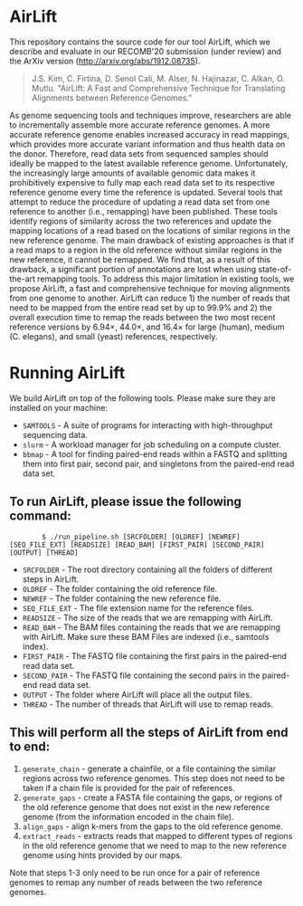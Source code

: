# AirLift

This repository contains the source code for our tool AirLift, which we describe and evaluate in our RECOMB'20 submission (under review) and the ArXiv version (http://arxiv.org/abs/1912.08735). 

>J.S. Kim, C. Firtina, D. Senol Cali, M. Alser, N. Hajinazar, C. Alkan, O. Mutlu. "AirLift: A Fast and Comprehensive Technique for Translating Alignments between Reference Genomes."

As genome sequencing tools and techniques improve, researchers are able to incrementally assemble more accurate reference genomes. A more accurate reference genome enables increased accuracy in read mappings, which provides more accurate  variant information and thus health data on the donor. Therefore, read data sets from sequenced samples should ideally be mapped to the latest available reference genome. Unfortunately, the increasingly large amounts of available genomic data makes it prohibitively expensive to fully map each read data set to its respective reference genome every time the reference is updated. Several tools that attempt to reduce the procedure of updating a read data set from one reference to another (i.e., remapping) have been published. These tools identify regions of similarity across the two references and update the mapping locations of a read based on the locations of similar regions in the new reference genome. The main drawback of existing approaches is that if a read maps to a region in the old reference without similar regions in the new reference, it cannot be remapped. We find that, as a result of this drawback, a significant portion of annotations are lost when using state-of-the-art remapping tools. To address this major limitation in existing tools, we propose AirLift, a fast and comprehensive technique for moving alignments from one genome to another. AirLift can reduce 1) the number of reads that need to be mapped from the entire read set by up to 99.9\% and 2) the overall execution time to remap the reads between the two most recent reference versions by 6.94$\times$, 44.0$\times$, and 16.4$\times$ for large (human), medium (C. elegans), and small (yeast) references, respectively.

# Running AirLift

We build AirLift on top of the following tools. Please make sure they are installed on your machine: 
* `SAMTOOLS` - A suite of programs for interacting with high-throughput sequencing data. 
* `slurm` - A workload manager for job scheduling on a compute cluster. 
* `bbmap` - A tool for finding paired-end reads within a FASTQ and splitting them into first pair, second pair, and singletons from the paired-end read data set. 


## To run AirLift, please issue the following command:
        
```        
      	$ ./run_pipeline.sh [SRCFOLDER] [OLDREF] [NEWREF] [SEQ_FILE_EXT] [READSIZE] [READ_BAM] [FIRST_PAIR] [SECOND_PAIR] [OUTPUT] [THREAD] 
```        

* `SRCFOLDER` - The root directory containing all the folders of different steps in AirLift. 
* `OLDREF` - The folder containing the old reference file.
* `NEWREF` - The folder containing the new reference file.
* `SEQ_FILE_EXT` - The file extension name for the reference files.
* `READSIZE` - The size of the reads that we are remapping with AirLift. 
* `READ_BAM` - The BAM files containing the reads that we are remapping with AirLift. Make sure these BAM Files are indexed (i.e., samtools index). 
* `FIRST_PAIR` - The FASTQ file containing the first pairs in the paired-end read data set. 
* `SECOND_PAIR` - The FASTQ file containing the second pairs in the paired-end read data set. 
* `OUTPUT` - The folder where AirLift will place all the output files. 
* `THREAD` - The number of threads that AirLift will use to remap reads. 

## This will perform all the steps of AirLift from end to end: 

1. `generate_chain` - generate a chainfile, or a file containing the similar regions across two reference genomes. This step does not need to be taken if a chain file is provided for the pair of references. 
2. `generate_gaps` - create a FASTA file containing the gaps, or regions of the old reference genome that does not exist in the new reference genome (from the information encoded in the chain file). 
3. `align_gaps` - align k-mers from the gaps to the old reference genome. 
4. `extract_reads` - extracts reads that mapped to different types of regions in the old reference genome that we need to map to the new reference genome using hints provided by our maps. 

Note that steps 1-3 only need to be run once for a pair of reference genomes to remap any number of reads between the two reference genomes.  

